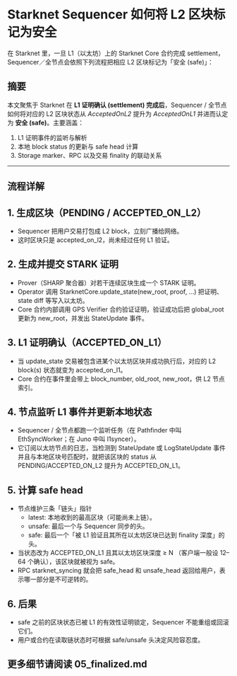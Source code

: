 # Starknet Sequencer 如何将 L2 区块标记为安全

在 Starknet 里，一旦 L1（以太坊）上的 Starknet Core 合约完成 settlement，Sequencer／全节点会依照下列流程把相应 L2 区块标记为「安全 (safe)」：

## 摘要

本文聚焦于 Starknet 在 **L1 证明确认 (settlement) 完成后**，Sequencer / 全节点如何将对应的 L2 区块状态从 *AcceptedOnL2* 提升为 *AcceptedOnL1* 并进而认定为 **安全 (safe)**。主要涵盖：

1. L1 证明事件的监听与解析
2. 本地 block status 的更新与 safe head 计算
3. Storage marker、RPC 以及交易 finality 的联动关系

---

## 流程详解

## 1. 生成区块（PENDING / ACCEPTED_ON_L2）
- Sequencer 把用户交易打包成 L2 block，立刻广播给网络。
- 这时区块只是 accepted_on_l2，尚未经过任何 L1 验证。

## 2. 生成并提交 STARK 证明
- Prover（SHARP 聚合器）对若干连续区块生成一个 STARK 证明。
- Operator 调用 StarknetCore.update_state(new_root, proof, …) 把证明、state diff 等写入以太坊。
- Core 合约内部调用 GPS Verifier 合约验证证明，验证成功后把 global_root 更新为 new_root，并发出 StateUpdate 事件。

## 3. L1 证明确认（ACCEPTED_ON_L1）
- 当 update_state 交易被包含进某个以太坊区块并成功执行后，对应的 L2 block(s) 状态就变为 accepted_on_l1。
- Core 合约在事件里会带上 block_number, old_root, new_root，供 L2 节点索引。

## 4. 节点监听 L1 事件并更新本地状态
- Sequencer / 全节点都跑一个监听任务（在 Pathfinder 中叫 EthSyncWorker；在 Juno 中叫 l1syncer）。
- 它订阅以太坊节点的日志，当检测到 StateUpdate 或 LogStateUpdate 事件并且与本地区块号匹配时，就把该区块的 status 从 PENDING/ACCEPTED_ON_L2 提升为 ACCEPTED_ON_L1。

## 5. 计算 safe head
- 节点维护三条「链头」指针
  - latest: 本地收到的最高区块（可能尚未上链）。
  - unsafe: 最后一个与 Sequencer 同步的头。
  - safe: 最后一个「被 L1 验证且其所在以太坊区块已达到 finality 深度」的头。
- 当状态改为 ACCEPTED_ON_L1 且其以太坊区块深度 ≥ N （客户端一般设 12–64 个确认），该区块就被视为 safe。
- RPC starknet_syncing 就会把 safe_head 和 unsafe_head 返回给用户，表示哪一部分是不可逆转的。

## 6. 后果
- safe 之前的区块状态已被 L1 的有效性证明锁定，Sequencer 不能重组或回滚它们。
- 用户或合约在读取链状态时可根据 safe/unsafe 头决定风险容忍度。

## 更多细节请阅读 05_finalized.md